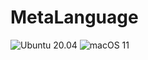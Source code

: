 # MetaLanguage 

![Ubuntu 20.04](https://github.com/Morgan2010/MetaLanguage/actions/workflows/ci-linux.yml/badge.svg)
![macOS 11](https://github.com/Morgan2010/MetaLanguage/actions/workflows/ci.yml/badge.svg)
